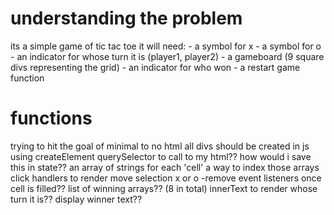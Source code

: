 # understanding the problem
its a simple game of tic tac toe
it will need:
    - a symbol for x
    - a symbol for o
    - an indicator for whose turn it is (player1, player2)
    - a gameboard (9 square divs representing the grid)
    - an indicator for who won
    - a restart game function

# functions
trying to hit the goal of minimal to no html
all divs should be created in js using createElement
querySelector to call to my html??
how would i save this in state??
an array of strings for each 'cell' 
a way to index those arrays
click handlers to render move selection x or o
    -remove event listeners once cell is filled??
list of winning arrays?? (8 in total)
innerText to render whose turn it is??
display winner text??